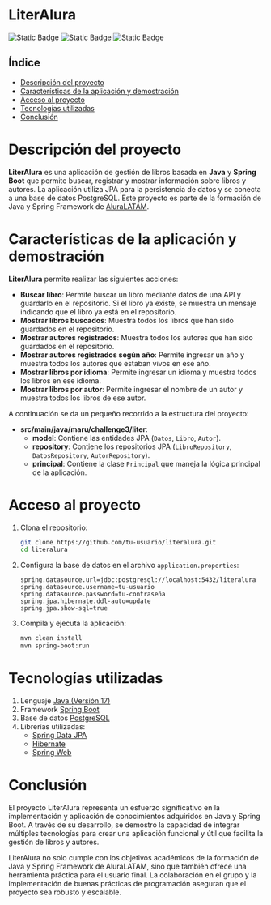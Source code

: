 # LiterAlura

![Static Badge](https://img.shields.io/badge/java-orange?style=for-the-badge) 
![Static Badge](https://img.shields.io/badge/base--de--datos-blue?style=for-the-badge)
![Static Badge](https://img.shields.io/badge/'finalizado'-black?style=social)

## Índice

- [Descripción del proyecto](#descripción-del-proyecto)
- [Características de la aplicación y demostración](#características-de-la-aplicación-y-demostración)
- [Acceso al proyecto](#acceso-al-proyecto)
- [Tecnologías utilizadas](#tecnologías-utilizadas)
- [Conclusión](#conclusión)

# Descripción del proyecto

**LiterAlura** es una aplicación de gestión de libros basada en **Java** y **Spring Boot** que permite buscar, registrar y mostrar información sobre libros y autores. La aplicación utiliza JPA para la persistencia de datos y se conecta a una base de datos PostgreSQL. Este proyecto es parte de la formación de Java y Spring Framework de [AluraLATAM](https://www.aluracursos.com).

# Características de la aplicación y demostración

**LiterAlura** permite realizar las siguientes acciones:

- **Buscar libro**: Permite buscar un libro mediante datos de una API y guardarlo en el repositorio. Si el libro ya existe, se muestra un mensaje indicando que el libro ya está en el repositorio.
- **Mostrar libros buscados**: Muestra todos los libros que han sido guardados en el repositorio.
- **Mostrar autores registrados**: Muestra todos los autores que han sido guardados en el repositorio.
- **Mostrar autores registrados según año**: Permite ingresar un año y muestra todos los autores que estaban vivos en ese año.
- **Mostrar libros por idioma**: Permite ingresar un idioma y muestra todos los libros en ese idioma.
- **Mostrar libros por autor**: Permite ingresar el nombre de un autor y muestra todos los libros de ese autor.

A continuación se da un pequeño recorrido a la estructura del proyecto:

- **src/main/java/maru/challenge3/liter**:
  - **model**: Contiene las entidades JPA (`Datos`, `Libro`, `Autor`).
  - **repository**: Contiene los repositorios JPA (`LibroRepository`, `DatosRepository`, `AutorRepository`).
  - **principal**: Contiene la clase `Principal` que maneja la lógica principal de la aplicación.

# Acceso al proyecto

1. Clona el repositorio:

    ```bash
    git clone https://github.com/tu-usuario/literalura.git
    cd literalura
    ```

2. Configura la base de datos en el archivo `application.properties`:

    ```properties
    spring.datasource.url=jdbc:postgresql://localhost:5432/literalura
    spring.datasource.username=tu-usuario
    spring.datasource.password=tu-contraseña
    spring.jpa.hibernate.ddl-auto=update
    spring.jpa.show-sql=true
    ```

3. Compila y ejecuta la aplicación:

    ```bash
    mvn clean install
    mvn spring-boot:run
    ```

# Tecnologías utilizadas

1. Lenguaje [Java (Versión 17)](https://docs.oracle.com/en/java/javase/17/docs/api/index.html)
2. Framework [Spring Boot](https://spring.io/projects/spring-boot)
3. Base de datos [PostgreSQL](https://www.postgresql.org/)
4. Librerías utilizadas:
   - [Spring Data JPA](https://spring.io/projects/spring-data-jpa)
   - [Hibernate](https://hibernate.org/)
   - [Spring Web](https://spring.io/guides/gs/rest-service/)

# Conclusión

El proyecto LiterAlura representa un esfuerzo significativo en la implementación y aplicación de conocimientos adquiridos en Java y Spring Boot. A través de su desarrollo, se demostró la capacidad de integrar múltiples tecnologías para crear una aplicación funcional y útil que facilita la gestión de libros y autores.

LiterAlura no solo cumple con los objetivos académicos de la formación de Java y Spring Framework de AluraLATAM, sino que también ofrece una herramienta práctica para el usuario final. La colaboración en el grupo y la implementación de buenas prácticas de programación aseguran que el proyecto sea robusto y escalable.
